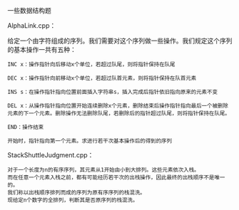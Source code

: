 一些数据结构题

AlphaLink.cpp：

  给定一个由字符组成的序列。我们需要对这个序列做一些操作。我们规定这个序列的基本操作一共有五种：
  
    INC x：操作指针向后移动x个单位，若超过队尾，则将指针保持在队尾
    
    DEC x：操作指针向前移动x个单位，若超过队首元素，则将指针保持在队首元素
    
    INS s：在操作指针指向位置前面插入字符串s，插入完成后指针依旧指向原来的元素不变
    
    DEL x：从操作指针指向位置开始连续删除x个元素，删除结束后操作指针指向最后一个被删除元素的下一个元素。删除操作无法删除队尾，若删除后的指针超过队尾，则将指针保持在队尾。
    
    END：操作结束
    
    开始时，指针指向第一个元素。求进行若干次基本操作后的得到的序列
StackShuttleJudgment.cpp：

    对于一个长度为n的有序序列，其元素从1开始由小到大排列。这些元素依次入栈。 
    而在任意一个元素入栈之前，都有可能经历若干次的出栈操作，因此最终的出栈顺序不是唯一的。   
    我们称以出栈顺序排列而成的序列为原有序序列的栈混洗。
    现给定n个数字的全排列，判断其是否原序列的栈混洗。
